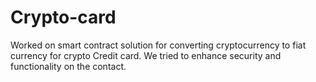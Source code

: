 # Crypto-card
Worked on smart contract solution for converting cryptocurrency to fiat currency for crypto Credit card. We tried to enhance security and functionality on the contact.
